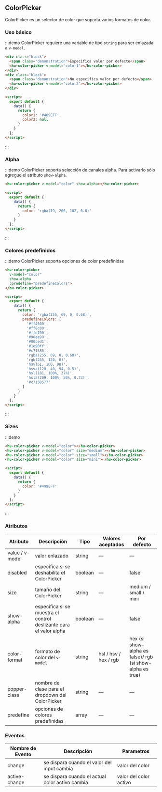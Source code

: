 ## ColorPicker

ColorPicker es un selector de color que soporta varios formatos de color.

### Uso básico

:::demo ColorPicker requiere una variable de tipo `string` para ser enlazada a `v-model`.
```html
<div class="block">
  <span class="demonstration">Especifica valor por defecto</span>
  <hu-color-picker v-model="color1"></hu-color-picker>
</div>
<div class="block">
  <span class="demonstration">No especifica valor por defecto</span>
  <hu-color-picker v-model="color2"></hu-color-picker>
</div>

<script>
  export default {
    data() {
      return {
        color1: '#409EFF',
        color2: null
      }
    }
  };
</script>
```
:::

### Alpha

:::demo ColorPicker soporta selección de canales alpha. Para activarlo sólo agregue el atributo `show-alpha`.
```html
<hu-color-picker v-model="color" show-alpha></hu-color-picker>

<script>
  export default {
    data() {
      return {
        color: 'rgba(19, 206, 102, 0.8)'
      }
    }
  };
</script>
```
:::

### Colores predefinidos

:::demo ColorPicker soporta opciones de color predefinidas
```html
<hu-color-picker
  v-model="color"
  show-alpha
  :predefine="predefineColors">
</hu-color-picker>

<script>
  export default {
    data() {
      return {
        color: 'rgba(255, 69, 0, 0.68)',
        predefineColors: [
          '#ff4500',
          '#ff8c00',
          '#ffd700',
          '#90ee90',
          '#00ced1',
          '#1e90ff',
          '#c71585',
          'rgba(255, 69, 0, 0.68)',
          'rgb(255, 120, 0)',
          'hsv(51, 100, 98)',
          'hsva(120, 40, 94, 0.5)',
          'hsl(181, 100%, 37%)',
          'hsla(209, 100%, 56%, 0.73)',
          '#c7158577'
        ]
      }
    }
  };
</script>
```
:::

### Sizes

:::demo
```html
<hu-color-picker v-model="color"></hu-color-picker>
<hu-color-picker v-model="color" size="medium"></hu-color-picker>
<hu-color-picker v-model="color" size="small"></hu-color-picker>
<hu-color-picker v-model="color" size="mini"></hu-color-picker>

<script>
  export default {
    data() {
      return {
        color: '#409EFF'
      }
    }
  };
</script>
```
:::

### Atributos
| Atributo       | Descripción                              | Tipo    | Valores aceptados     | Por defecto                              |
| -------------- | ---------------------------------------- | ------- | --------------------- | ---------------------------------------- |
| value / v-model | valor enlazado                           | string  | —                     | —                                        |
| disabled       | especifica si se deshabilita el ColorPicker | boolean | —                     | false                                    |
| size           | tamaño del ColorPicker                   | string  | —                     | medium / small / mini                    |
| show-alpha     | especifica si se muestra el control deslizante para el valor alpha | boolean | —                     | false                                    |
| color-format   | formato de color del `v-model`           | string  | hsl / hsv / hex / rgb | hex (si show-alpha es false)/ rgb (si show-alpha es true) |
| popper-class   | nombre de clase para el dropdown del ColorPicker | string  | —                     | —                                        |
| predefine      | opciones de colores predefinidas | array | — | — |

### Eventos
| Nombre de Evento | Descripción                              | Parametros             |
| ---------------- | ---------------------------------------- | ---------------------- |
| change           | se dispara cuando el valor del input cambia | valor del color        |
| active-change    | se dispara cuando el actual color activo cambia | valor del color activo |

